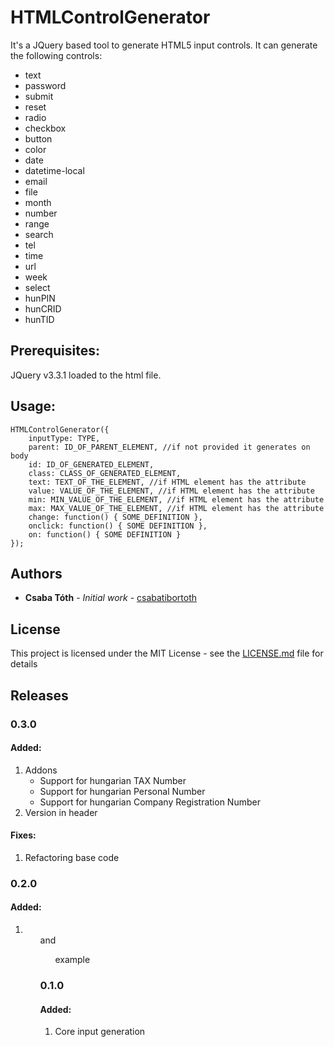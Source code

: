 # HTMLControlGenerator

It's a JQuery based tool to generate HTML5 input controls. It can generate the following controls:

* text
* password
* submit
* reset
* radio
* checkbox
* button
* color
* date
* datetime-local
* email
* file
* month
* number
* range
* search
* tel
* time
* url
* week
* select
* hunPIN
* hunCRID
* hunTID

## Prerequisites:
JQuery v3.3.1 loaded to the html file.

## Usage: 

```
HTMLControlGenerator({
    inputType: TYPE,
    parent: ID_OF_PARENT_ELEMENT, //if not provided it generates on body
    id: ID_OF_GENERATED_ELEMENT,
    class: CLASS_OF_GENERATED_ELEMENT,
    text: TEXT_OF_THE_ELEMENT, //if HTML element has the attribute
    value: VALUE_OF_THE_ELEMENT, //if HTML element has the attribute
    min: MIN_VALUE_OF_THE_ELEMENT, //if HTML element has the attribute
    max: MAX_VALUE_OF_THE_ELEMENT, //if HTML element has the attribute
    change: function() { SOME_DEFINITION },
    onclick: function() { SOME DEFINITION },
    on: function() { SOME DEFINITION }
});
```
## Authors

* **Csaba Tóth** - *Initial work* - [csabatibortoth](https://github.com/csabatibortoth)

## License

This project is licensed under the MIT License - see the [LICENSE.md](LICENSE.md) file for details

## Releases
 ### 0.3.0
 #### Added:
 1. Addons
      - Support for hungarian TAX Number
      - Support for hungarian Personal Number
      - Support for hungarian Company Registration Number
 2. Version in header
#### Fixes:
 1. Refactoring base code
 
 ### 0.2.0
 #### Added:
 1. <ul> and <ol> example
    
 ### 0.1.0
 #### Added:
 1. Core input generation
